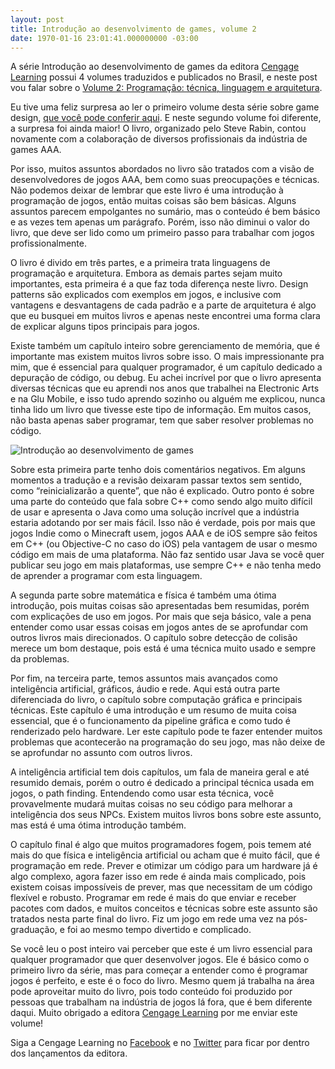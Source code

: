 ```yaml
---
layout: post
title: Introdução ao desenvolvimento de games, volume 2
date: 1970-01-16 23:01:41.000000000 -03:00
---
```


A série Introdução ao desenvolvimento de games da editora [Cengage Learning](http://www.cengage.com.br/ "Cengage") possui 4 volumes traduzidos e publicados no Brasil, e neste post vou falar sobre o [Volume 2: Programação: técnica, linguagem e arquitetura](http://www.cengage.com.br/ls/introducao-ao-desenvolvimento-de-games-vol-2-traducao-da-2a-edicao-norte-americana/ "Volume 2").

Eu tive uma feliz surpresa ao ler o primeiro volume desta série sobre game design, [que você pode conferir aqui](http://gamedeveloper.com.br/introducao-ao-desenvolvimento-de-games/ "Volume 1"). E neste segundo volume foi diferente, a surpresa foi ainda maior! O livro, organizado pelo Steve Rabin, contou novamente com a colaboração de diversos profissionais da indústria de games AAA.

Por isso, muitos assuntos abordados no livro são tratados com a visão de desenvolvedores de jogos AAA, bem como suas preocupações e técnicas. Não podemos deixar de lembrar que este livro é uma introdução à programação de jogos, então muitas coisas são bem básicas. Alguns assuntos parecem empolgantes no sumário, mas o conteúdo é bem básico e as vezes tem apenas um parágrafo. Porém, isso não diminui o valor do livro, que deve ser lido como um primeiro passo para trabalhar com jogos profissionalmente.

O livro é divido em três partes, e a primeira trata linguagens de programação e arquitetura. Embora as demais partes sejam muito importantes, esta primeira é a que faz toda diferença neste livro. Design patterns são explicados com exemplos em jogos, e inclusive com vantagens e desvantagens de cada padrão e a parte de arquitetura é algo que eu busquei em muitos livros e apenas neste encontrei uma forma clara de explicar alguns tipos principais para jogos.

Existe também um capítulo inteiro sobre gerenciamento de memória, que é importante mas existem muitos livros sobre isso. O mais impressionante pra mim, que é essencial para qualquer programador, é um capítulo dedicado a depuração de código, ou debug. Eu achei incrível por que o livro apresenta diversas técnicas que eu aprendi nos anos que trabalhei na Electronic Arts e na Glu Mobile, e isso tudo aprendo sozinho ou alguém me explicou, nunca tinha lido um livro que tivesse este tipo de informação. Em muitos casos, não basta apenas saber programar, tem que saber resolver problemas no código.

![](../content/images/2014/01/2014-01-14-08.06.43-764x1024.jpg "Introdução ao desenvolvimento de games")

Sobre esta primeira parte tenho dois comentários negativos. Em alguns momentos a tradução e a revisão deixaram passar textos sem sentido, como “reinicializarão a quente”, que não é explicado. Outro ponto é sobre uma parte do conteúdo que fala sobre C++ como sendo algo muito difícil de usar e apresenta o Java como uma solução incrível que a indústria estaria adotando por ser mais fácil. Isso não é verdade, pois por mais que jogos Indie como o Minecraft usem, jogos AAA e de iOS sempre são feitos em C++ (ou Objective-C no caso do iOS) pela vantagem de usar o mesmo código em mais de uma plataforma. Não faz sentido usar Java se você quer publicar seu jogo em mais plataformas, use sempre C++ e não tenha medo de aprender a programar com esta linguagem.

A segunda parte sobre matemática e física é também uma ótima introdução, pois muitas coisas são apresentadas bem resumidas, porém com explicações de uso em jogos. Por mais que seja básico, vale a pena entender como usar essas coisas em jogos antes de se aprofundar com outros livros mais direcionados. O capítulo sobre detecção de colisão merece um bom destaque, pois está é uma técnica muito usado e sempre da problemas.

Por fim, na terceira parte, temos assuntos mais avançados como inteligência artificial, gráficos, áudio e rede. Aqui está outra parte diferenciada do livro, o capítulo sobre computação gráfica e principais técnicas. Este capítulo é uma introdução e um resumo de muita coisa essencial, que é o funcionamento da pipeline gráfica e como tudo é renderizado pelo hardware. Ler este capítulo pode te fazer entender muitos problemas que acontecerão na programação do seu jogo, mas não deixe de se aprofundar no assunto com outros livros.

A inteligência artificial tem dois capítulos, um fala de maneira geral e até resumido demais, porém o outro é dedicado a principal técnica usada em jogos, o path finding. Entendendo como usar esta técnica, você provavelmente mudará muitas coisas no seu código para melhorar a inteligência dos seus NPCs. Existem muitos livros bons sobre este assunto, mas está é uma ótima introdução também.

O capítulo final é algo que muitos programadores fogem, pois temem até mais do que física e inteligência artificial ou acham que é muito fácil, que é programação em rede. Prever e otimizar um código para um hardware já é algo complexo, agora fazer isso em rede é ainda mais complicado, pois existem coisas impossíveis de prever, mas que necessitam de um código flexível e robusto. Programar em rede é mais do que enviar e receber pacotes com dados, e muitos conceitos e técnicas sobre este assunto são tratados nesta parte final do livro. Fiz um jogo em rede uma vez na pós-graduação, e foi ao mesmo tempo divertido e complicado.

Se você leu o post inteiro vai perceber que este é um livro essencial para qualquer programador que quer desenvolver jogos. Ele é básico como o primeiro livro da série, mas para começar a entender como é programar jogos é perfeito, e este é o foco do livro. Mesmo quem já trabalha na área pode aproveitar muito do livro, pois todo conteúdo foi produzido por pessoas que trabalham na indústria de jogos lá fora, que é bem diferente daqui. Muito obrigado a editora [Cengage Learning](http://www.cengage.com.br/ "Cengage") por me enviar este volume!

Siga a Cengage Learning no [Facebook](https://www.facebook.com/cengagebrasil "Facebook") e no [Twitter](https://twitter.com/cengagebrasil "Twitter") para ficar por dentro dos lançamentos da editora.


